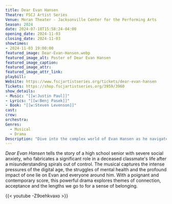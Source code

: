 ```yaml
---
title: Dear Evan Hansen
Theatre: FSCJ Artist Series
Venue: Moran Theater - Jacksonville Center for the Performing Arts
Season: 2024
date: 2024-07-18T15:58:24-04:00
opening_date: 2024-11-03
closing_date: 2024-11-03
showtimes:
- 2024-11-03 19:00:00
featured_image: Dear-Evan-Hansen.webp
featured_image_alt: Poster of Dear Evan Hansen
featured_image_caption: 
featured_image_attr: 
featured_image_attr_link: 
playbill:
Website: https://www.fscjartistseries.org/tickets/dear-evan-hansen
Tickets: https://shop.fscjartistseries.org/3959/3960
show_details: 
- Music: "[[w:Justin Paul]]"
- Lyrics: "[[w:Benj Pasek]]"
- Book: "[[w:Steven Levenson]]"
cast:
crew:
orchestra:
Genres:
  - Musical
  - Drama
Description: "Dive into the complex world of Evan Hansen as he navigates the challenges of adolescence, identity and the deep desire to belong."
---
```

*Dear Evan Hansen* tells the story of a high school senior with severe social anxiety, who fabricates a significant role in a deceased classmate's life after a misunderstanding spirals out of control. The musical captures the intense pressures of the digital age, the struggles of mental health and the profound impact of one lie on Evan and everyone around him. With a poignant and contemporary score, this powerful drama explores themes of connection, acceptance and the lengths we go to for a sense of belonging.

{{< youtube -Z9oehkvaxo >}}